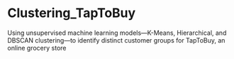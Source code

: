 # Clustering_TapToBuy
 Using unsupervised machine learning models—K-Means, Hierarchical, and DBSCAN clustering—to identify distinct customer groups for TapToBuy, an online grocery store
